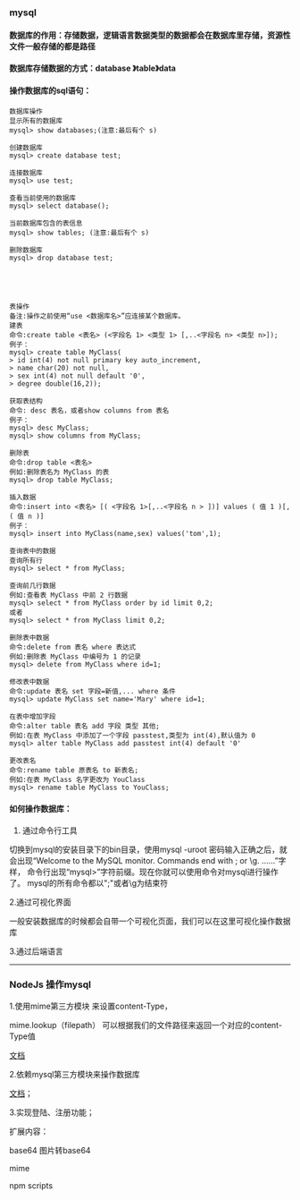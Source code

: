 ### mysql

#### 数据库的作用：存储数据，逻辑语言数据类型的数据都会在数据库里存储，资源性文件一般存储的都是路径

#### 数据库存储数据的方式：database 》table》data

#### 操作数据库的sql语句：


```
数据库操作
显示所有的数据库
mysql> show databases;(注意:最后有个 s)

创建数据库
mysql> create database test;

连接数据库
mysql> use test;

查看当前使用的数据库
mysql> select database();

当前数据库包含的表信息
mysql> show tables; (注意:最后有个 s)

删除数据库
mysql> drop database test;





表操作
备注:操作之前使用“use <数据库名>”应连接某个数据库。
建表
命令:create table <表名> (<字段名 1> <类型 1> [,..<字段名 n> <类型 n>]);
例子：
mysql> create table MyClass(
> id int(4) not null primary key auto_increment,
> name char(20) not null,
> sex int(4) not null default '0',
> degree double(16,2));

获取表结构
命令: desc 表名，或者show columns from 表名
例子：
mysql> desc MyClass;
mysql> show columns from MyClass;

删除表
命令:drop table <表名>
例如:删除表名为 MyClass 的表
mysql> drop table MyClass;

插入数据
命令:insert into <表名> [( <字段名 1>[,..<字段名 n > ])] values ( 值 1 )[, ( 值 n )]
例子：
mysql> insert into MyClass(name,sex) values('tom',1);

查询表中的数据
查询所有行
mysql> select * from MyClass;

查询前几行数据
例如:查看表 MyClass 中前 2 行数据
mysql> select * from MyClass order by id limit 0,2;
或者
mysql> select * from MyClass limit 0,2;

删除表中数据
命令:delete from 表名 where 表达式
例如:删除表 MyClass 中编号为 1 的记录
mysql> delete from MyClass where id=1;

修改表中数据
命令:update 表名 set 字段=新值,... where 条件
mysql> update MyClass set name='Mary' where id=1;

在表中增加字段
命令:alter table 表名 add 字段 类型 其他;
例如:在表 MyClass 中添加了一个字段 passtest,类型为 int(4),默认值为 0
mysql> alter table MyClass add passtest int(4) default '0'

更改表名
命令:rename table 原表名 to 新表名;
例如:在表 MyClass 名字更改为 YouClass
mysql> rename table MyClass to YouClass;
```


#### 如何操作数据库：

1. 通过命令行工具


切换到mysql的安装目录下的bin目录，使用mysql -uroot
密码输入正确之后，就会出现“Welcome to the MySQL monitor.  Commands end with ; or \g. ......”字样，
命令行出现“mysql>”字符前缀。现在你就可以使用命令对mysql进行操作了。
mysql的所有命令都以";"或者\g为结束符


2.通过可视化界面

一般安装数据库的时候都会自带一个可视化页面，我们可以在这里可视化操作数据库

3.通过后端语言


---
### NodeJs 操作mysql
1.使用mime第三方模块 来设置content-Type，

mime.lookup（filepath） 可以根据我们的文件路径来返回一个对应的content-Type值

[文档](https://www.npmjs.com/package/mime)

2.依赖mysql第三方模块来操作数据库

[文档](https://www.npmjs.com/package/mysql)；

3.实现登陆、注册功能；








扩展内容：

base64 图片转base64

mime

npm scripts
